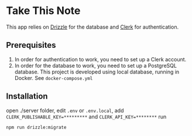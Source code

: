 # Take This Note
This app relies on [Drizzle](https://github.com/drizzle-orm/drizzle) for the database and 
[Clerk](https://clerk.com) for authentication.
## Prerequisites

1. In order for authentication to work, you need to set up a Clerk account.
2. In order for the database to work, you need to set up a PostgreSQL database. 
This project is developed using local database, running in Docker. See `docker-compose.yml`
## Installation

open ./server folder,
edit `.env` or `.env.local`, add `CLERK_PUBLISHABLE_KEY=*********` and `CLERK_API_KEY=********`
run 

```npm run drizzle:migrate```
